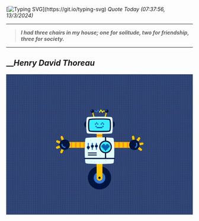 [![Typing SVG](https://readme-typing-svg.herokuapp.com?font=Press+Start+2P&color=C2F784&size=35&width=900&height=100&lines=Hello+World%2C+I'm+Hung+!)](https://git.io/typing-svg) 
_Quote Today (07:37:56, 13/3/2024)_
___
>**_I had three chairs in my house; one for solitude, two for friendship, three for society._**
___

## __**_Henry David Thoreau_**

![RobotDance](src/assets/images/robot-dancing-dribble.gif?style=center)
